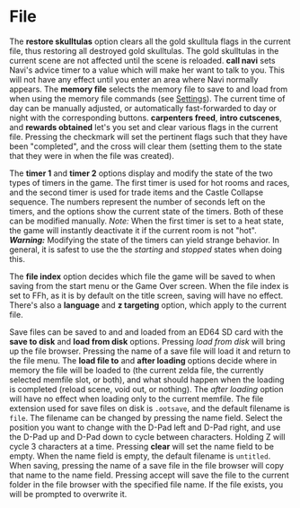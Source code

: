 # File

The **restore skulltulas** option clears all the gold skulltula flags in the
current file, thus restoring all destroyed gold skulltulas. The gold skulltulas
in the current scene are not affected until the scene is reloaded. **call
navi** sets Navi's advice timer to a value which will make her want to
talk to you. This will not have any effect until you enter an area where Navi
normally appears. The **memory file** selects the memory file to save to and
load from when using the memory file commands (see
[Settings](./settings.html)).
The current time of day can be manually adjusted, or automatically
fast-forwarded to day or night with the corresponding buttons. **carpenters
freed**, **intro cutscenes**, and **rewards obtained** let's you set and clear
various flags in the current file. Pressing the checkmark will set the
pertinent flags such that they have been "completed", and the cross will clear
them (setting them to the state that they were in when the file was created).

The **timer 1** and **timer 2** options display and modify the state of the two
types of timers in the game. The first timer is used for hot rooms and races,
and the second timer is used for trade items and the Castle Collapse sequence.
The numbers represent the number of seconds left on the timers, and the options
show the current state of the timers. Both of these can be modified manually.
*Note:* When the first timer is set to a heat state, the game will instantly
deactivate it if the current room is not "hot". **_Warning:_** Modifying the
state of the timers can yield strange behavior. In general, it is safest to use
the the *starting* and *stopped* states when doing this.

The **file index** option decides which file the game will be saved to when
saving from the start menu or the Game Over screen. When the file index is set
to FFh, as it is by default on the title screen, saving will have no effect.
There's also a **language** and **z targeting** option, which apply to the
current file.

Save files can be saved to and and loaded from an ED64 SD card with the
**save to disk** and **load from disk** options. Pressing _load from disk_ will
bring up the file browser. Pressing the name of a save file will load it and
return to the file menu. The **load file to** and **after loading** options
decide where in memory the file will be loaded to (the current zelda file, the
currently selected memfile slot, or both), and what should happen when the
loading is completed (reload scene, void out, or nothing). The _after loading_
option will have no effect when loading only to the current memfile. The file
extension used for save files on disk is `.ootsave`, and the default filename
is `file`. The filename can be changed by pressing the name field. Select the
position you want to change with the D-Pad left and D-Pad right, and use the
D-Pad up and D-Pad down to cycle between characters. Holding Z will cycle 3
characters at a time. Pressing **clear** will set the name field to be empty.
When the name field is empty, the default filename is `untitled`. When saving,
pressing the name of a save file in the file browser will copy that name to the
name field. Pressing accept will save the file to the current folder in the
file browser with the specified file name. If the file exists, you will be
prompted to overwrite it.
